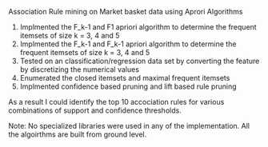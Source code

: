 Association Rule mining on Market basket data using Aprori Algorithms

1. Implmented the F_k-1 and F1 apriori algorithm to determine the frequent itemsets of size k = 3, 4 and 5
2. Implmented the F_k-1 and F_k-1 apriori algorithm to determine the frequent itemsets of size k = 3, 4 and 5
3. Tested on an classification/regression data set by converting the feature by discretizing the numerical values
4. Enumerated the closed itemsets and maximal frequent itemsets
5. Implmented confidence based pruning and lift based rule pruning

As a result I could identify the top 10 accociation rules for various combinations of support and confidence thresholds.

Note: No specialized libraries were used in any of the implementation.
All the algoirthms are built from ground level.


